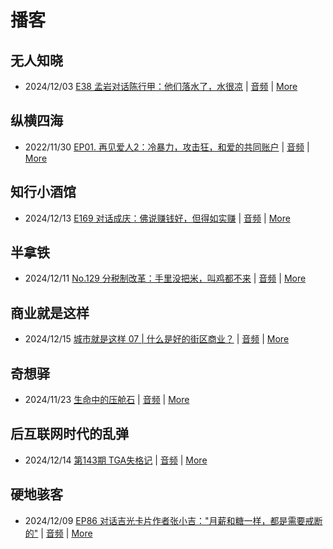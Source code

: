 # 播客

## 无人知晓
- 2024/12/03 [E38 孟岩对话陈行甲：他们落水了，水很凉](https://www.xiaoyuzhoufm.com/episode/674993fcc3b2a2f334681d1c) | [音频](https://dts-api.xiaoyuzhoufm.com/track/611719d3cb0b82e1df0ad29e/674993fcc3b2a2f334681d1c/media.xyzcdn.net/ltQLGAGNRRRTiQZqd_ZmhAAewLcp.m4a) | [More](channels/%E6%97%A0%E4%BA%BA%E7%9F%A5%E6%99%93.md)

## 纵横四海
- 2022/11/30 [EP01. 再见爱人2：冷暴力，攻击狂，和爱的共同账户](https://www.ximalaya.com/sound/592716797) | [音频](https://aod.cos.tx.xmcdn.com/storages/26c6-audiofreehighqps/E9/4E/GKwRIUEHXOodAq7-QQHYdhCw-aacv2-48K.m4a) | [More](channels/%E7%BA%B5%E6%A8%AA%E5%9B%9B%E6%B5%B7.md)

## 知行小酒馆
- 2024/12/13 [E169 对话成庆：佛说赚钱好，但得如实赚](https://www.xiaoyuzhoufm.com/episode/675ba0917d8426f692bad116) | [音频](https://dts-api.xiaoyuzhoufm.com/track/6013f9f58e2f7ee375cf4216/675ba0917d8426f692bad116/media.xyzcdn.net/lnYW8fPIU9R9PtX-gjl-SEt4_BKL.m4a) | [More](channels/%E7%9F%A5%E8%A1%8C%E5%B0%8F%E9%85%92%E9%A6%86.md)

## 半拿铁
- 2024/12/11 [No.129 分税制改革：手里没把米，叫鸡都不来](https://www.ximalaya.com/sound/782656834) | [音频](https://tk.wavpub.com/WPDL_zRSLctYFsMFKPVXqETYTrLEwUNpqPngYjAxWrajAgmaTqTZUmrGLGDEUJC-7b.m4a) | [More](channels/%E5%8D%8A%E6%8B%BF%E9%93%81.md)

## 商业就是这样
- 2024/12/15 [城市就是这样 07 | 什么是好的街区商业？](https://www.ximalaya.com/sound/784538834) | [音频](https://aod.cos.tx.xmcdn.com/storages/242c-audiofreehighqps/7B/97/GKwRIasLNLafALwHYANBNN3A.m4a) | [More](channels/%E5%95%86%E4%B8%9A%E5%B0%B1%E6%98%AF%E8%BF%99%E6%A0%B7.md)

## 奇想驿
- 2024/11/23 [生命中的压舱石](https://www.xiaoyuzhoufm.com/episode/67403d1d11045e78e5105c6f) | [音频](https://dts-api.xiaoyuzhoufm.com/track/6034daea97755b8fc9c66480/67403d1d11045e78e5105c6f/media.xyzcdn.net/lmERsWF4hFJGK9PjHGzOwQnbz-Ge.m4a) | [More](channels/%E5%A5%87%E6%83%B3%E9%A9%BF.md)

## 后互联网时代的乱弹
- 2024/12/14 [第143期 TGA失格记](https://hosting.wavpub.cn/pie/ep143/) | [音频](https://tk.wavpub.com/WPDL_TTnkHFvBnEfAkhpnnCkLrQFzSQLqHXhLXxpSHBTFyafGtbFSAvAwvbfqYm-87.mp3) | [More](channels/%E5%90%8E%E4%BA%92%E8%81%94%E7%BD%91%E6%97%B6%E4%BB%A3%E7%9A%84%E4%B9%B1%E5%BC%B9.md)

## 硬地骇客
- 2024/12/09 [EP86 对话吉光卡片作者张小吉："月薪和糖一样，都是需要戒断的"](https://www.xiaoyuzhoufm.com/episode/6756e21e17cd5416adb43223) | [音频](https://dts-api.xiaoyuzhoufm.com/track/640ee2438be5d40013fe4a87/6756e21e17cd5416adb43223/media.xyzcdn.net/lqmyghhQfXBkm2SytARoR--M34AX.m4a) | [More](channels/%E7%A1%AC%E5%9C%B0%E9%AA%87%E5%AE%A2.md)

